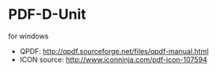 # PDF-D-Unit
for windows

- QPDF: http://qpdf.sourceforge.net/files/qpdf-manual.html
- ICON source: http://www.iconninja.com/pdf-icon-107594